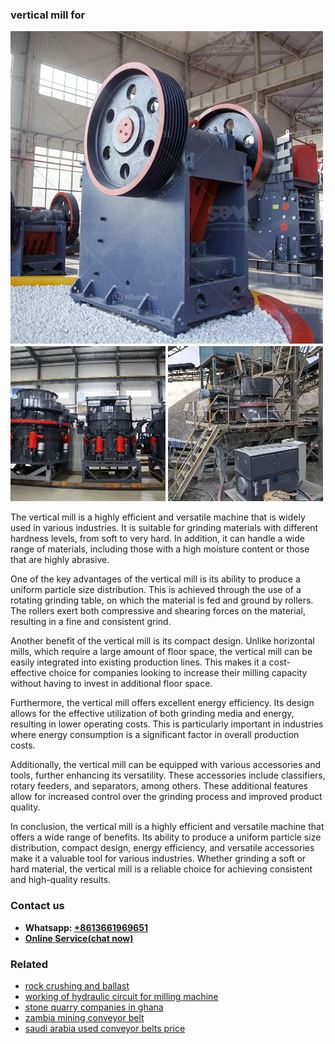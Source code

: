 <h3>vertical mill for</h3><img src='1706755337.jpg' alt=''><p>The vertical mill is a highly efficient and versatile machine that is widely used in various industries. It is suitable for grinding materials with different hardness levels, from soft to very hard. In addition, it can handle a wide range of materials, including those with a high moisture content or those that are highly abrasive.</p><p>One of the key advantages of the vertical mill is its ability to produce a uniform particle size distribution. This is achieved through the use of a rotating grinding table, on which the material is fed and ground by rollers. The rollers exert both compressive and shearing forces on the material, resulting in a fine and consistent grind.</p><p>Another benefit of the vertical mill is its compact design. Unlike horizontal mills, which require a large amount of floor space, the vertical mill can be easily integrated into existing production lines. This makes it a cost-effective choice for companies looking to increase their milling capacity without having to invest in additional floor space.</p><p>Furthermore, the vertical mill offers excellent energy efficiency. Its design allows for the effective utilization of both grinding media and energy, resulting in lower operating costs. This is particularly important in industries where energy consumption is a significant factor in overall production costs.</p><p>Additionally, the vertical mill can be equipped with various accessories and tools, further enhancing its versatility. These accessories include classifiers, rotary feeders, and separators, among others. These additional features allow for increased control over the grinding process and improved product quality.</p><p>In conclusion, the vertical mill is a highly efficient and versatile machine that offers a wide range of benefits. Its ability to produce a uniform particle size distribution, compact design, energy efficiency, and versatile accessories make it a valuable tool for various industries. Whether grinding a soft or hard material, the vertical mill is a reliable choice for achieving consistent and high-quality results.</p><h3>Contact us</h3><ul><li><strong>Whatsapp:&nbsp;<a href="https://wa.me/8613661969651">+8613661969651</a></strong></li><li><a href="https://swt.shibang-china.com/?git&amp;zhl&amp;vertical mill for"><strong>Online Service(chat now)</strong></a></li></ul><h3>Related</h3><ul><li><a href='rock crushing and ballast.md'>rock crushing and ballast</a></li><li><a href='working of hydraulic circuit for milling machine.md'>working of hydraulic circuit for milling machine</a></li><li><a href='stone quarry companies in ghana.md'>stone quarry companies in ghana</a></li><li><a href='zambia mining conveyor belt.md'>zambia mining conveyor belt</a></li><li><a href='saudi arabia used conveyor belts price.md'>saudi arabia used conveyor belts price</a></li></ul>